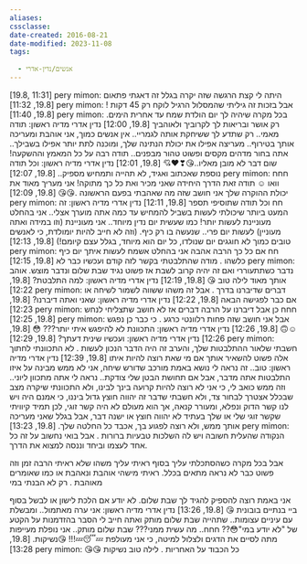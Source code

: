 ```yaml
---
aliases: 
cssclasse: 
date-created: 2016-08-21
date-modified: 2023-11-08
tags:
  
  - אנשים/נדין-אדרי
---
```


[19.8, 11:31] pery mimon: היתה לי קצת הרגשה שזה יקרה בגלל זה דאגתי פתאום
[19.8, 11:32] pery mimon: אבל בזכות זה גיליתי שהמסלול הרגיל לוקח רק 45 דקות !
[19.8, 11:40] pery mimon: בכל מקרה שיהיה לך יום הולדת שמח עד אחרית הימים. רק אושר ובריאות לך לקרוביך ולאוהביך
[19.8, 12:00] נדין אדרי מדיה ראשון: תודה מאמי.. רק שתדע לך ששיחקת אותה לגמריי.. אין אנשים כמוך, אני אוהבת ומעריכה אותך בטירוף.. מעריצה אפילו את יכולת הנתינה שלך, ומוכנה לתת יותר אפילו בשבילך.. אתה בחור מדהים מקסים ופשוט טהור מבפנים.. תודה רבה על כל המאמץ וההשקעה! שום דבר לא מובן מאליו..😘❣❤💘
[19.8, 12:01] נדין אדרי מדיה ראשון: וכל תודה נוספת שאכתוב ואגיד, לא תהייה ותמחיש מספיק..
[19.8, 12:07] pery mimon: חחח וואו ☺ תודה זאת הדרך היחידה שאני מכיר ואת כל כך מתוקה! אני מעריך מאוד את יכולת ההוקרה שלך אני חושב שזה מה שאהבתי בפעם הראשונה .😘😘
[19.8, 12:09] pery mimon: חח וכל תודה שתוסיפי תספר
[19.8, 12:11] נדין אדרי מדיה ראשון: זה המעט ביותר שיכולתי לעשות בשביל להמחיש עד כמה אתה מוערך אצלי.. אני בהחלט מעוניינת לעשות יותר!
כמו שעשית יום נדין מיוחד.. אני מעוניינת (וזו במידה ואתה מעוניין) לעשות יום פרי.. שנעשה בו רק כיף. (וזה לא חייב להיות יומולדת, כי לאנשים טובים כמוך לא חוגגים יום שנולדו, כל יום הוא מיוחד, בגלל עצם קיומם!)
[19.8, 12:13] pery mimon: חח אם כל כך הרבה אהבה אני בהחלט אשמח לעשות איתך יום כיף כלשהו . מודה שהתלבטתי בקשר לזה קודם ועכשיו כבר לא
[19.8, 12:15] pery mimon: נדבר כשתתעוררי ואם זה יהיה קרוב לשבת אז פשוט נגיד שבת שלום ונדבר מוצש. אוהב אותך מאוד לילה טוב 😘
[19.8, 12:19] נדין אדרי מדיה ראשון: למה התלבטת?
[19.8, 12:22] pery mimon: דברים שדיברנו בדרך . אבל זה משהו ששווה לשמור לשיחה או אם כבר לפגישה הבאה
[19.8, 12:22] נדין אדרי מדיה ראשון: שאני ואתה דיברנו?
[19.8, 12:23] pery mimon: חחח כן אבל דיברנו על הרבה דברים אז לא חושב שתצליחי לנחש
[19.8, 12:25] pery mimon: אבל אני חושב שזה פחות רלוונטי כרגע . כי כבר כן נפגש ☺🙃
[19.8, 12:26] נדין אדרי מדיה ראשון: התכוונת לא להיפגש איתי יותר??? 😳
[19.8, 12:26] נדין אדרי מדיה ראשון: ועכשיו שינית דעתך?
[19.8, 12:29] pery mimon: חשבתי שלאור ההתלבטות שלך, והערב זה היה הדבר הנכון לעשות . לא התכוונתי לחתוך אלה פשוט להשאיר אותך אם מי שאת רוצה להיות איתו
[19.8, 12:39] נדין אדרי מדיה ראשון: טוב.. זה נראה לי נושא באמת מורכב שדורש שיחה, אני לא ממש מבינה על איזו התלבטות אתה מדבר, אבל אם תחושת הבטן שלי צודקת.. נראה לי אתה מתכוון ליוני.. וזה ממש כואב לי, כי אני לא רוצה להיות קרועה בינך לבינו, ולא התכוונתי שיקרה מצב שבכלל אצטרך לבחור צד, ולא חשבתי שדבר זה יהווה חוצץ גדול ביננו, כי אמנם היה ויש לנו קשר הדוק ונפלא, ומעורר קנאה, אך הוא מעולם לא היה קשר זוגי, לכן תמיד קיוויתי שקשר זוגי שלי או שלך בעתיד לא יהווה חוצץ או ישנה דבר, אבל בגלל שאני מעריכה אותך ממש, ולא רוצה לפגוע בך, אכבד כל החלטה שלך.
[19.8, 13:23] pery mimon: הנקודה שהעלית חשובה ויש לה השלכות טבעיות ברורות .
אבל בואי נחשוב על זה כל אחד לעצמו וביחד וננסה למצוא את הדרך.

אבל בכל מקרה כשהסתכלתי עליך בסוף ראיתי עליך משהו שלא ראיתי הרבה זמן וזה פשוט כבר לא נראה מתאים בכלל.
ראיתי מישהי אוהבת ונאהבת או כמו שאומרים מאוהבת .
רק לא הבנתי במי

אני באמת רוצה להספיק להגיד לך שבת שלום. לא יודע אם הלכת לישון או לבשל בסוף
ביי בנתיים בובונית 😘
[19.8, 13:26] נדין אדרי מדיה ראשון: אני ערה מאתמול.. ומבשלת עם עיניים עצומות.. שתהייה שבת שלום מותק
ואתה חייב לי הסבר בהזדמנות על הקטע של "לא יודע במי"😳?? חחח.. מה עשית ממני???
שבת שלום מותק.. אני נופלת מעייפות מתה לסיים את הדגים ולצלול למיטה, כי אני מעולפת 💤😴💤!!!
😘נשיקות.
[19.8, 13:28] pery mimon: 😘😘 כל הכבוד על האחריות . לילה טוב נשיקות
